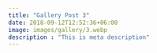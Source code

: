 ```yaml
---
title: "Gallery Post 3"
date: 2018-09-12T12:52:36+06:00
image: images/gallery/3.webp
description : "This is meta description"
---
```


